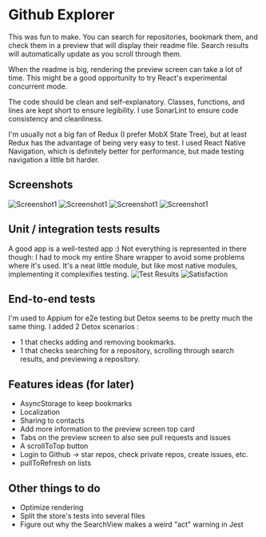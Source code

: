 # Github Explorer
This was fun to make. You can search for repositories, bookmark them, and check them in a preview that will display their readme file.
Search results will automatically update as you scroll through them.

When the readme is big, rendering the preview screen can take a lot of time.
This might be a good opportunity to try React's experimental concurrent mode.

The code should be clean and self-explanatory. Classes, functions, and lines are kept short to ensure legibility.
I use SonarLint to ensure code consistency and cleanliness.

I'm usually not a big fan of Redux (I prefer MobX State Tree), but at least Redux has the advantage of being very easy to test.
I used React Native Navigation, which is definitely better for performance, but made testing navigation a little bit harder.

## Screenshots
![Screenshot1](https://i.imgur.com/hiV4Uxo.png "")
![Screenshot1](https://i.imgur.com/yYwZqgE.png "")
![Screenshot1](https://i.imgur.com/oUJQau4.png "")
![Screenshot1](https://i.imgur.com/wHcpYrM.png "")

## Unit / integration tests results
A good app is a well-tested app :)
Not everything is represented in there though: I had to mock my entire Share wrapper to avoid some problems where it's used.
It's a neat little module, but like most native modules, implementing it complexifies testing.
![Test Results](https://i.imgur.com/cOqFIEc.png "All clear!")
![Satisfaction](https://i.imgur.com/cLLOVbb.png "Feels good")

## End-to-end tests
I'm used to Appium for e2e testing but Detox seems to be pretty much the same thing.
I added 2 Detox scenarios :
- 1 that checks adding and removing bookmarks.
- 1 that checks searching for a repository, scrolling through search results, and previewing a repository.

## Features ideas (for later)
- AsyncStorage to keep bookmarks
- Localization
- Sharing to contacts
- Add more information to the preview screen top card
- Tabs on the preview screen to also see pull requests and issues
- A scrollToTop button
- Login to Github -> star repos, check private repos, create issues, etc.
- pullToRefresh on lists

## Other things to do
- Optimize rendering
- Split the store's tests into several files
- Figure out why the SearchView makes a weird "act" warning in Jest
